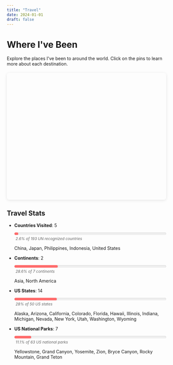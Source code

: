 ```yaml
---
title: "Travel"
date: 2024-01-01
draft: false
---
```


# Where I've Been

Explore the places I've been to around the world. Click on the pins to learn more about each destination.

<div id="travel-map" style="height: 400px; width: 100%; max-width: 600px; margin: 20px auto; border-radius: 8px; box-shadow: 0 2px 10px rgba(0,0,0,0.1);"></div>

<link rel="stylesheet" href="https://unpkg.com/leaflet@1.9.4/dist/leaflet.css" />
<script src="https://unpkg.com/leaflet@1.9.4/dist/leaflet.js"></script>

<script>
// Initialize the map with continuous scrolling
var map = L.map('travel-map', {
    worldCopyJump: true,
    minZoom: 1
}).setView([0, 180], 1);

// Add tile layer with world wrapping enabled
L.tileLayer('https://{s}.tile.openstreetmap.org/{z}/{x}/{y}.png', {
    attribution: '© OpenStreetMap contributors',
    maxZoom: 18
}).addTo(map);

// Define your travel destinations
var destinations = [
    {
        name: "San Francisco, USA",
        lat: 37.7749,
        lng: -122.4194,
        visited: "2023"
    },
    {
        name: "Shenzhen, China",
        lat: 22.5429,
        lng: 114.0630,
        description: "Ain't noting like home",
    },
    {
        name: "Hong Kong, China",
        lat: 22.3193,
        lng: 114.1694,
    },
    {
        name: "Shanghai, China",
        lat: 31.2304,
        lng: 121.4737,
    },
    {
        name: "Kunming, China",
        lat: 25.0389,
        lng: 102.7180,
    },
    {
        name: "Xiamen, China",
        lat: 24.4798,
        lng: 118.0894,
    },
    {
        name: "Guilin, China",
        lat: 25.2742,
        lng: 110.2902,
    },
    {
        name: "Hengyang, China",
        lat: 26.8968,
        lng: 112.5857,
    },
    {
        name: "Chengdu, China",
        lat: 30.5728,
        lng: 104.0668,
    },
    {
        name: "Chongqing, China",
        lat: 29.5630,
        lng: 106.5516,
    },
    {
        name: "Wuhan, China",
        lat: 30.5928,
        lng: 114.3055,
    },
    {
        name: "Changsha, China",
        lat: 28.2282,
        lng: 112.9388,
    },
    {
        name: "Nanjing, China",
        lat: 32.0603,
        lng: 118.7969,
    },
    {
        name: "Guangzhou, China",
        lat: 23.1291,
        lng: 113.2644,
    },
    {
        name: "Tokyo, Japan",
        lat: 35.6895,
        lng: 139.6917,
    },
    {
        name: "Cebu City, Philippines",
        lat: 10.3157,
        lng: 123.8854,
    },
    {
        name: "Bali, Indonesia",
        lat: -8.4095,
        lng: 115.1889,
    },
    {
        name: "Maui, Hawaii, USA",
        lat: 20.7984,
        lng: -156.3319,
    },
    {
        name: "Anchorage, AK, USA",
        lat: 61.2181,
        lng: -149.9003,
    },
    {
        name: "Fairbanks, AK, USA",
        lat: 64.8378,
        lng: -147.7164,
    },
    {
        name: "San Jose, CA, USA",
        lat: 37.3382,
        lng: -121.8863,
    },
    {
        name: "Sacramento, CA, USA",
        lat: 38.5816,
        lng: -121.4944,
    },
    {
        name: "Los Angeles, CA, USA",
        lat: 34.0522,
        lng: -118.2437,
    },
    {
        name: "Seattle, WA, USA",
        lat: 47.6062,
        lng: -122.3321,
    },
    {
        name: "Yellowstone National Park, WY, USA",
        lat: 44.4280,
        lng: -110.5885,
    },
    {
        name: "Salt Lake City, UT, USA",
        lat: 40.7608,
        lng: -111.8910,
    },
    {
        name: "Sedona, AZ, USA",
        lat: 34.8697,
        lng: -111.7609,
    },
    {
        name: "Las Vegas, NV, USA",
        lat: 36.1699,
        lng: -115.1398,
    },
    {
        name: "Zion National Park, UT, USA",
        lat: 37.2982,
        lng: -113.0263,
        visited: "Mar 2023, May 2025"
    },
    {
        name: "Grand Canyon National Park, AZ, USA",
        lat: 36.1069,
        lng: -112.1129,
        visited: "May 2025"
    },
    {
        name: "Yosemite National Park, CA, USA",
        lat: 37.8651,
        lng: -119.5383,
    },
    {
        name: "Denver, CO, USA",
        lat: 39.7392,
        lng: -104.9903,
    },
    {
        name: "Chicago, IL, USA",
        lat: 41.8781,
        lng: -87.6298,
    },
    {
        name: "Champaign, IL, USA",
        lat: 40.1164,
        lng: -88.2434,
        description: "Praise corn",
    },
    {
        name: "Ann Arbor, Michigan, USA",
        lat: 42.2808,
        lng: -83.7430,
    },
    {
        name: "Kewanna, Indiana, USA",
        lat: 41.0653,
        lng: -86.6219,
    },
    {
        name: "Orlando, FL, USA",
        lat: 28.5383,
        lng: -81.3792,
    },
    {
        name: "Washington, D.C., USA",
        lat: 38.9072,
        lng: -77.0369,
    },
    {
        name: "Brooklyn, NY, USA",
        lat: 40.6782,
        lng: -73.9442,
    },
    {
        name: "San Juan, Puerto Rico, USA",
        lat: 18.4655,
        lng: -66.1057,
    }
];

// Custom marker style - precise circle marker
var customIcon = L.divIcon({
    className: 'custom-marker',
    html: '<div class="marker-dot"></div>',
    iconSize: [12, 12],
    iconAnchor: [6, 6]
});

// Add markers for each destination at multiple world positions
destinations.forEach(function(dest) {
    var popupContent = `
        <div style="min-width: 200px;">
            <h3 style="margin: 0 0 10px 0; color: #2e3a59;">${dest.name}</h3>
            ${dest.description ? `<p style="margin: 0 0 8px 0; font-size: 14px;">${dest.description}</p>` : ''}
            ${dest.visited ? `<p style="margin: 0; font-size: 12px; color: #666; font-weight: bold;">Visited: ${dest.visited}</p>` : ''}
        </div>
    `;
    
    // Create markers at multiple world positions for continuous visibility
    for (var i = -1; i <= 1; i++) {
        var lng = dest.lng + (i * 360);
        var marker = L.marker([dest.lat, lng], {icon: customIcon}).addTo(map);
        marker.bindPopup(popupContent, {
            maxWidth: 250,
            className: 'custom-popup'
        });
    }
});
</script>

<style>
.custom-marker {
    cursor: pointer;
}

.marker-dot {
    width: 12px;
    height: 12px;
    border-radius: 50%;
    background-color: #ff6b6b;
    border: 2px solid white;
    box-shadow: 0 2px 6px rgba(0,0,0,0.3);
    transition: all 0.2s ease;
}

.marker-dot:hover {
    transform: scale(1.2);
    box-shadow: 0 3px 8px rgba(0,0,0,0.4);
}

.custom-popup .leaflet-popup-content-wrapper {
    border-radius: 8px;
    box-shadow: 0 4px 12px rgba(0,0,0,0.15);
}

.custom-popup .leaflet-popup-content {
    margin: 12px 16px;
}

.custom-popup .leaflet-popup-tip {
    background: white;
}

#travel-map {
    z-index: 1;
}

@media (max-width: 768px) {
    #travel-map {
        height: 300px;
        width: 95% !important;
        margin: 15px auto;
    }
}
</style>

## Travel Stats

- **Countries Visited**: 5
  <div class="progress-container">
    <div class="progress-bar" style="width: 2.6%;"></div>
  </div>
  <span class="progress-text">2.6% of 193 UN recognized countries</span>

  China, Japan, Philippines, Indonesia, United States

- **Continents**: 2
  <div class="progress-container">
    <div class="progress-bar" style="width: 28.6%;"></div>
  </div>
  <span class="progress-text">28.6% of 7 continents</span>

  Asia, North America

- **US States**: 14
  <div class="progress-container">
    <div class="progress-bar" style="width: 28%;"></div>
  </div>
  <span class="progress-text">28% of 50 US states</span>

  Alaska, Arizona, California, Colorado, Florida, Hawaii, Illinois, Indiana, Michigan, Nevada, New York, Utah, Washington, Wyoming

- **US National Parks**: 7
  <div class="progress-container">
    <div class="progress-bar" style="width: 11.1%;"></div>
  </div>
  <span class="progress-text">11.1% of 63 US national parks</span>
  
  Yellowstone, Grand Canyon, Yosemite, Zion, Bryce Canyon, Rocky Mountain, Grand Teton

<style>
.progress-container {
    width: 100%;
    height: 8px;
    background-color: #f0f0f0;
    border-radius: 4px;
    overflow: hidden;
    margin: 8px 0 4px 0;
    box-shadow: inset 0 1px 3px rgba(0,0,0,0.1);
}

.progress-bar {
    height: 100%;
    background-color: #ff6b6b;
    border-radius: 4px;
    transition: width 0.8s ease;
    box-shadow: 0 1px 2px rgba(0,0,0,0.2);
}

.progress-text {
    font-size: 0.85em;
    color: #666;
    font-style: italic;
    margin-left: 4px;
}

@media (max-width: 768px) {
    .progress-container {
        margin: 6px 0 3px 0;
    }
    
    .progress-text {
        font-size: 0.8em;
    }
}
</style>